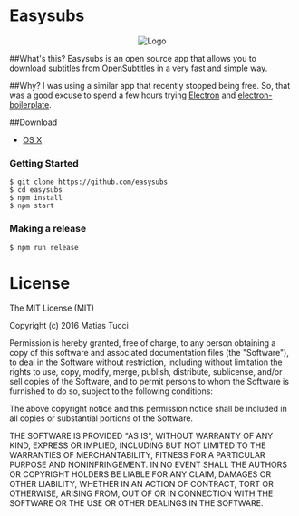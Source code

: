 Easysubs
==============

<p align="center">
  <img src="http://tucci.me/projects/easysubs/screen.png" alt="Logo"/>
</p>

##What's this?
Easysubs is an open source app that allows you to download subtitles from [OpenSubtitles] in a very fast and simple way.

##Why?
I was using a similar app that recently stopped being free. So, that was a good excuse to spend a few hours trying [Electron] and [electron-boilerplate].

##Download
* [OS X]

### Getting Started
```
$ git clone https://github.com/easysubs
$ cd easysubs
$ npm install
$ npm start
```

### Making a release
```
$ npm run release
```

# License

The MIT License (MIT)

Copyright (c) 2016 Matias Tucci

Permission is hereby granted, free of charge, to any person obtaining a copy
of this software and associated documentation files (the "Software"), to deal
in the Software without restriction, including without limitation the rights
to use, copy, modify, merge, publish, distribute, sublicense, and/or sell
copies of the Software, and to permit persons to whom the Software is
furnished to do so, subject to the following conditions:

The above copyright notice and this permission notice shall be included in all
copies or substantial portions of the Software.

THE SOFTWARE IS PROVIDED "AS IS", WITHOUT WARRANTY OF ANY KIND, EXPRESS OR
IMPLIED, INCLUDING BUT NOT LIMITED TO THE WARRANTIES OF MERCHANTABILITY,
FITNESS FOR A PARTICULAR PURPOSE AND NONINFRINGEMENT. IN NO EVENT SHALL THE
AUTHORS OR COPYRIGHT HOLDERS BE LIABLE FOR ANY CLAIM, DAMAGES OR OTHER
LIABILITY, WHETHER IN AN ACTION OF CONTRACT, TORT OR OTHERWISE, ARISING FROM,
OUT OF OR IN CONNECTION WITH THE SOFTWARE OR THE USE OR OTHER DEALINGS IN THE
SOFTWARE.

[OpenSubtitles]: http://www.opensubtitles.org
[Electron]: http://electron.atom.io
[electron-boilerplate]: https://github.com/szwacz/electron-boilerplate
[OS X]: http://tucci.me/projects/easysubs/easysubs_0.1.0.dmg
